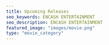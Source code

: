 ```yaml
---
title: Upcoming Releases
seo_keywords: ENCASH ENTERTAINMENT
seo_description: ENCASH ENTERTAINMENT
featured_image: "images/movie.png"
type: "movie_category"
---
```

